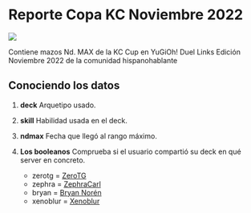 # Reporte Copa KC Noviembre 2022

![](https://s3.duellinksmeta.com/img/content/tournaments/kc-cup/dlm-kc-intro.webp)

Contiene mazos Nd. MAX de la KC Cup en YuGiOh! Duel Links Edición Noviembre 2022 de la comunidad hispanohablante

## Conociendo los datos

1. **deck** Arquetipo usado.

2. **skill** Habilidad usada en el deck.

3. **ndmax** Fecha que llegó al rango máximo.

4. **Los booleanos** Comprueba si el usuario compartió su deck en qué server en concreto.
	- zerotg  = [ZeroTG](https://www.youtube.com/c/ZeroTG)   
	- zephra  = [ZephraCarl](https://www.youtube.com/c/ZephraCarl)   
	- bryan  = [Bryan Norén](https://www.youtube.com/c/BryanNorén)    
	- xenoblur  = [Xenoblur](https://www.youtube.com/c/XenoBlur)

